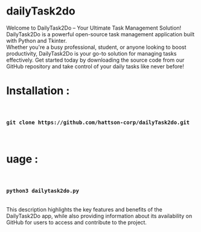 # dailyTask2do
Welcome to DailyTask2Do – Your Ultimate Task Management Solution!  DailyTask2Do is a powerful open-source task management application built with Python and Tkinter.<br>
Whether you're a busy professional, student, or anyone looking to boost productivity, DailyTask2Do is your go-to solution for managing tasks effectively. Get started today by downloading the source code from our GitHub repository and take control of your daily tasks like never before!
<br>
<h1>Installation : </h1><br>
<h3><code>git clone https://github.com/hattson-corp/dailyTask2do.git</code></h3>
<br>
<h1>uage : </h1><br>
<h3><code>python3 dailytask2do.py </code></h3>

<br>
This description highlights the key features and benefits of the DailyTask2Do app, while also providing information about its availability on GitHub for users to access and contribute to the project.
